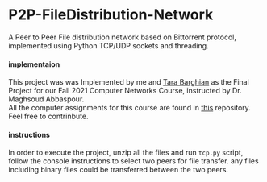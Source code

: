 # P2P-FileDistribution-Network
A Peer to Peer File distribution network based on Bittorrent protocol, implemented using Python TCP/UDP sockets and threading.

#### implementaion
This project was was Implemented by me and [Tara Barghian](https://github.com/taraBarghian) as the Final Project for our Fall 2021 Computer Networks Course, instructed by Dr. Maghsoud Abbaspour.
<br/>
All the computer assignments for this course are found in [this](https://github.com/taraBarghian/SBU-Computer-Networks) repository.
Feel free to contrinbute.

#### instructions 
In order to execute the project, unzip all the files and run `tcp.py` script, follow the console instructions to select two peers for file transfer. any files including binary files could be transferred between the two peers.
